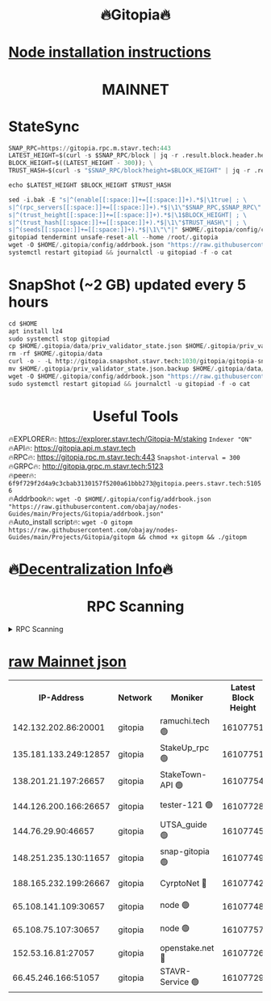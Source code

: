 <h1 align="center"> 🔥Gitopia🔥</h1>

[Node installation instructions](https://github.com/obajay/nodes-Guides/tree/main/Projects/Gitopia)
=

<h1 align="center"> MAINNET</h1>

# StateSync
```python
SNAP_RPC=https://gitopia.rpc.m.stavr.tech:443
LATEST_HEIGHT=$(curl -s $SNAP_RPC/block | jq -r .result.block.header.height); \
BLOCK_HEIGHT=$((LATEST_HEIGHT - 300)); \
TRUST_HASH=$(curl -s "$SNAP_RPC/block?height=$BLOCK_HEIGHT" | jq -r .result.block_id.hash)

echo $LATEST_HEIGHT $BLOCK_HEIGHT $TRUST_HASH

sed -i.bak -E "s|^(enable[[:space:]]+=[[:space:]]+).*$|\1true| ; \
s|^(rpc_servers[[:space:]]+=[[:space:]]+).*$|\1\"$SNAP_RPC,$SNAP_RPC\"| ; \
s|^(trust_height[[:space:]]+=[[:space:]]+).*$|\1$BLOCK_HEIGHT| ; \
s|^(trust_hash[[:space:]]+=[[:space:]]+).*$|\1\"$TRUST_HASH\"| ; \
s|^(seeds[[:space:]]+=[[:space:]]+).*$|\1\"\"|" $HOME/.gitopia/config/config.toml
gitopiad tendermint unsafe-reset-all --home /root/.gitopia
wget -O $HOME/.gitopia/config/addrbook.json "https://raw.githubusercontent.com/obajay/nodes-Guides/main/Projects/Gitopia/addrbook.json"
systemctl restart gitopiad && journalctl -u gitopiad -f -o cat
```
# SnapShot (~2 GB) updated every 5 hours
```python
cd $HOME
apt install lz4
sudo systemctl stop gitopiad
cp $HOME/.gitopia/data/priv_validator_state.json $HOME/.gitopia/priv_validator_state.json.backup
rm -rf $HOME/.gitopia/data
curl -o - -L http://gitopia.snapshot.stavr.tech:1030/gitopia/gitopia-snap.tar.lz4 | lz4 -c -d - | tar -x -C $HOME/.gitopia --strip-components 2
mv $HOME/.gitopia/priv_validator_state.json.backup $HOME/.gitopia/data/priv_validator_state.json
wget -O $HOME/.gitopia/config/addrbook.json "https://raw.githubusercontent.com/obajay/nodes-Guides/main/Projects/Gitopia/addrbook.json"
sudo systemctl restart gitopiad && journalctl -u gitopiad -f -o cat
```
 <h1 align="center"> Useful Tools</h1>

🔥EXPLORER🔥:      https://explorer.stavr.tech/Gitopia-M/staking  `Indexer "ON"` \
🔥API🔥: 			 		 https://gitopia.api.m.stavr.tech \
🔥RPC🔥:           https://gitopia.rpc.m.stavr.tech:443              `Snapshot-interval = 300` \
🔥GRPC🔥:          http://gitopia.grpc.m.stavr.tech:5123 \
🔥peer🔥:					 `6f9f729f2d4a9c3cbab3130157f5200a61bbb273@gitopia.peers.stavr.tech:51056` \
🔥Addrbook🔥:    ```wget -O $HOME/.gitopia/config/addrbook.json "https://raw.githubusercontent.com/obajay/nodes-Guides/main/Projects/Gitopia/addrbook.json"``` \
🔥Auto_install script🔥: ```wget -O gitopm https://raw.githubusercontent.com/obajay/nodes-Guides/main/Projects/Gitopia/gitopm && chmod +x gitopm && ./gitopm```

🔥[Decentralization Info](https://github.com/obajay/StateSync-snapshots/tree/main/Projects/Gitopia/Decentralization)🔥
=

<h1 align="center"> RPC Scanning</h1>

<details>
<summary>RPC Scanning</summary>

<h2 align="center"> We scan nodes in real time every 4 hours. And we provide the final result of RPC endpoints.
We cannot influence the operation of these nodes in any way. </h2>


```python
If Voting Power is higher than 0 --> then the Node is a validator of the network and may be subject to attack and be a potential threat to the chain.
```
```python
We marked such validators with a red symbol
```

</details>

[raw Mainnet json](https://rpc-check.gitopm.stavr.tech/gitopm/rpc-gitopm-result.json)
=

<table><tr><th>IP-Address</th><th>Network</th><th>Moniker</th><th>Latest Block Height</th><th>Earliest Block Height</th><th>Catching Up</th><th>Tx Index</th><th>Voting Power</th><th>Scan Time</th></tr><tr><td>142.132.202.86:20001</td><td>gitopia</td><td>ramuchi.tech 🟢</td><td>16107751</td><td>6548337</td><td>False</td><td>on</td><td>0</td><td>2024-03-29T11:24:14.736803999UTC</td></tr><tr><td>135.181.133.249:12857</td><td>gitopia</td><td>StakeUp_rpc 🟢</td><td>16107751</td><td>8010001</td><td>False</td><td>on</td><td>0</td><td>2024-03-29T11:24:15.050730361UTC</td></tr><tr><td>138.201.21.197:26657</td><td>gitopia</td><td>StakeTown-API 🟢</td><td>16107754</td><td>12733501</td><td>False</td><td>on</td><td>0</td><td>2024-03-29T11:24:19.431946027UTC</td></tr><tr><td>144.126.200.166:26657</td><td>gitopia</td><td>tester-121 🟢</td><td>16107728</td><td>12832814</td><td>False</td><td>off</td><td>0</td><td>2024-03-29T11:23:38.260408796UTC</td></tr><tr><td>144.76.29.90:46657</td><td>gitopia</td><td>UTSA_guide 🟢</td><td>16107745</td><td>13035301</td><td>False</td><td>on</td><td>0</td><td>2024-03-29T11:24:05.748031045UTC</td></tr><tr><td>148.251.235.130:11657</td><td>gitopia</td><td>snap-gitopia 🟢</td><td>16107749</td><td>14941501</td><td>False</td><td>on</td><td>0</td><td>2024-03-29T11:24:12.477680741UTC</td></tr><tr><td>188.165.232.199:26667</td><td>gitopia</td><td>CyrptoNet 🔴</td><td>16107742</td><td>15044042</td><td>False</td><td>off</td><td>18667</td><td>2024-03-29T11:24:01.457604107UTC</td></tr><tr><td>65.108.141.109:30657</td><td>gitopia</td><td>node 🟢</td><td>16107748</td><td>15095965</td><td>False</td><td>on</td><td>0</td><td>2024-03-29T11:24:10.164154133UTC</td></tr><tr><td>65.108.75.107:30657</td><td>gitopia</td><td>node 🟢</td><td>16107757</td><td>15146660</td><td>False</td><td>on</td><td>0</td><td>2024-03-29T11:24:23.831114435UTC</td></tr><tr><td>152.53.16.81:27057</td><td>gitopia</td><td>openstake.net 🔴</td><td>16107726</td><td>15970501</td><td>False</td><td>off</td><td>58355</td><td>2024-03-29T11:23:35.921990531UTC</td></tr><tr><td>66.45.246.166:51057</td><td>gitopia</td><td>STAVR-Service 🟢</td><td>16107729</td><td>16098001</td><td>False</td><td>on</td><td>0</td><td>2024-03-29T11:23:57.133978398UTC</td></tr></table>
